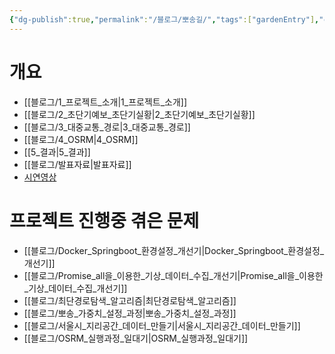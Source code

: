 ```yaml
---
{"dg-publish":true,"permalink":"/블로그/뽀송길/","tags":["gardenEntry"],"created":"2024-09-19T14:29:57.255+09:00"}
---
```


# 개요
- [[블로그/1_프로젝트_소개\|1_프로젝트_소개]]
- [[블로그/2_초단기예보_초단기실황\|2_초단기예보_초단기실황]]
- [[블로그/3_대중교통_경로\|3_대중교통_경로]]
- [[블로그/4_OSRM\|4_OSRM]]
- [[5_결과\|5_결과]]
- [[블로그/발표자료\|발표자료]]
- [시연영상](https://youtu.be/pW2QbOUD66s)
# 프로젝트 진행중 겪은 문제
- [[블로그/Docker_Springboot_환경설정_개선기\|Docker_Springboot_환경설정_개선기]]
- [[블로그/Promise_all을_이용한_기상_데이터_수집_개선기\|Promise_all을_이용한_기상_데이터_수집_개선기]]
- [[블로그/최단경로탐색_알고리즘\|최단경로탐색_알고리즘]]
- [[블로그/뽀송_가중치_설정_과정\|뽀송_가중치_설정_과정]]
- [[블로그/서울시_지리공간_데이터_만들기\|서울시_지리공간_데이터_만들기]]
- [[블로그/OSRM_실행과정_일대기\|OSRM_실행과정_일대기]]